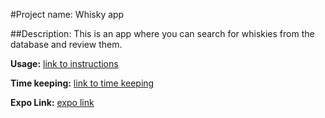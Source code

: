 #Project name:  Whisky app

##Description:
This is an app where you can search for whiskies from the database and review them. 

**Usage:**
[link to instructions](https://github.com/Joel6677/fullstack-ht/blob/main/documentation/instructions.md)


**Time keeping:**
[link to time keeping](https://github.com/Joel6677/fullstack-ht/blob/main/documentation/tuntikirjanpito.md)


**Expo Link:**
[expo link](https://exp.host/@joel6677/react-native-model-solutions)
